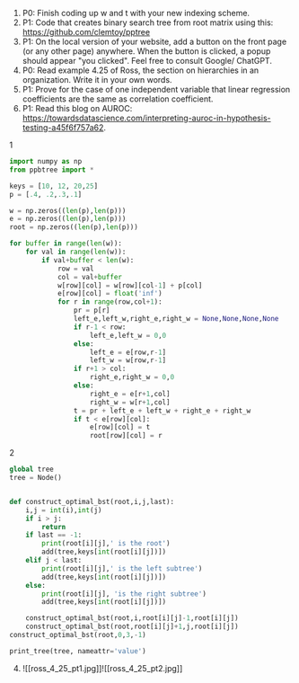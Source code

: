 1) P0: Finish coding up w and t with your new indexing scheme.
2) P1: Code that creates binary search tree from root matrix using this: https://github.com/clemtoy/pptree
3) P1: On the local version of your website, add a button on the front page (or any other page) anywhere. When the button is clicked, a popup should appear "you clicked". Feel free to consult Google/ ChatGPT.
4) P0: Read example 4.25 of Ross, the section on hierarchies in an organization. Write it in your own words.
5) P1: Prove for the case of one independent variable that linear regression coefficients are the same as correlation coefficient.
6) P1: Read this blog on AUROC: https://towardsdatascience.com/interpreting-auroc-in-hypothesis-testing-a45f6f757a62.


1
~~~Python
import numpy as np
from ppbtree import *

keys = [10, 12, 20,25]
p = [.4, .2,.3,.1]

w = np.zeros((len(p),len(p)))
e = np.zeros((len(p),len(p)))
root = np.zeros((len(p),len(p)))

for buffer in range(len(w)):
	for val in range(len(w)):
		if val+buffer < len(w):
			row = val
			col = val+buffer 
			w[row][col] = w[row][col-1] + p[col]
			e[row][col] = float('inf')
			for r in range(row,col+1):
				pr = p[r]
				left_e,left_w,right_e,right_w = None,None,None,None
				if r-1 < row:
					left_e,left_w = 0,0
				else:
					left_e = e[row,r-1]
					left_w = w[row,r-1]
				if r+1 > col:
					right_e,right_w = 0,0
				else:
					right_e = e[r+1,col]
					right_w = w[r+1,col]
				t = pr + left_e + left_w + right_e + right_w
				if t < e[row][col]:
					e[row][col] = t
					root[row][col] = r
~~~
2
~~~python 
global tree 
tree = Node()


def construct_optimal_bst(root,i,j,last):
	i,j = int(i),int(j)
	if i > j:
		return
	if last == -1:
		print(root[i][j],' is the root')
		add(tree,keys[int(root[i][j])])
	elif j < last:
		print(root[i][j],' is the left subtree')
		add(tree,keys[int(root[i][j])])
	else:
		print(root[i][j], 'is the right subtree')
		add(tree,keys[int(root[i][j])])

	construct_optimal_bst(root,i,root[i][j]-1,root[i][j])
	construct_optimal_bst(root,root[i][j]+1,j,root[i][j])
construct_optimal_bst(root,0,3,-1)

print_tree(tree, nameattr='value')
~~~


4. ![[ross_4_25_pt1.jpg]]![[ross_4_25_pt2.jpg]]